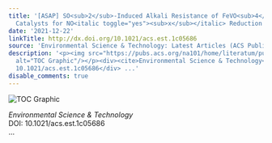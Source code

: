 ```yaml
---
title: '[ASAP] SO<sub>2</sub>-Induced Alkali Resistance of FeVO<sub>4</sub>/TiO<sub>2</sub>
  Catalysts for NO<italic toggle="yes"><sub>x</sub></italic> Reduction'
date: '2021-12-22'
linkTitle: http://dx.doi.org/10.1021/acs.est.1c05686
source: 'Environmental Science & Technology: Latest Articles (ACS Publications)'
description: '<p><img src="https://pubs.acs.org/na101/home/literatum/publisher/achs/journals/content/esthag/0/esthag.ahead-of-print/acs.est.1c05686/20211222/images/medium/es1c05686_0007.gif"
  alt="TOC Graphic"/></p><div><cite>Environmental Science & Technology</cite></div><div>DOI:
  10.1021/acs.est.1c05686</div> ...'
disable_comments: true
---
```

<p><img src="https://pubs.acs.org/na101/home/literatum/publisher/achs/journals/content/esthag/0/esthag.ahead-of-print/acs.est.1c05686/20211222/images/medium/es1c05686_0007.gif" alt="TOC Graphic"/></p><div><cite>Environmental Science & Technology</cite></div><div>DOI: 10.1021/acs.est.1c05686</div> ...